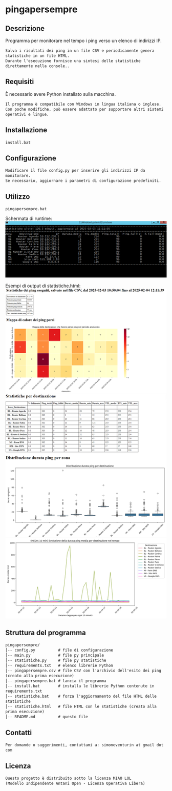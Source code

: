 # pingapersempre

## Descrizione
Programma per monitorare nel tempo i ping verso un elenco di indirizzi IP.
```
Salva i risultati dei ping in un file CSV e periodicamente genera statistiche in un file HTML.
Durante l'esecuzione fornisce una sintesi delle statistiche direttamente nella console..
```

## Requisiti
È necessario avere Python installato sulla macchina.
```
Il programma è compatibile con Windows in lingua italiana o inglese.
Con poche modifiche, può essere adattato per supportare altri sistemi operativi e lingue.
```

## Installazione
```
install.bat
```

## Configurazione
```
Modificare il file config.py per inserire gli indirizzi IP da monitorare.
Se necessario, aggiornare i parametri di configurazione predefiniti.
```

## Utilizzo
```
pingapersempre.bat
```
Schermata di runtime:
![Schermata di runtime](images/runtime.png)

Esempi di output di statistiche.html:
![statistiche_1.png](images/statistiche_1.png)
![statistiche_2.png](images/statistiche_2.png)
![statistiche_3.png](images/statistiche_3.png)



## Struttura del programma

```
pingapersempre/
│-- config.py          # file di configurazione
│-- main.py            # file py principale
│-- statistiche.py     # file py statistiche
│-- requirements.txt   # elenco librerie Python
│-- pingapersempre.csv # file CSV con l'archivio dell'esito dei ping (creato alla prima esecuzione)
│-- pingapersempre.bat # lancia il programma
│-- install.bat        # installa le librerie Python contenute in requirements.txt
│-- statistiche.bat    # forza l'aggiornamento del file HTML delle statistiche
│-- statistiche.html   # file HTML con le statistiche (creato alla prima esecuzione)
│-- README.md          # questo file
```

## Contatti
```
Per domande o suggerimenti, contattami a: simoneventurin at gmail dot com
```

## Licenza
```
Questo progetto è distribuito sotto la licenza MIAO LOL
(Modello Indipendente Antani Open - Licenza Operativa Libera)
```

